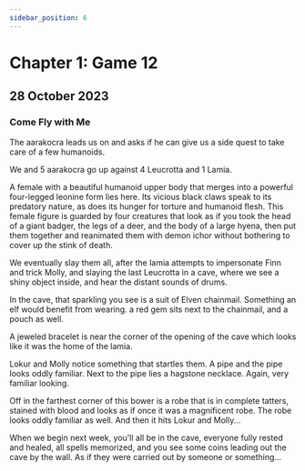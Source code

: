 ```yaml
---
sidebar_position: 6
---
```


# Chapter 1: Game 12

## 28 October 2023

### Come Fly with Me

The aarakocra leads us on and asks if he can give us a side quest to take care of a few humanoids.

We and 5 aarakocra go up against 4 Leucrotta and 1 Lamia.

A female with a beautiful humanoid upper body that merges into a powerful four-legged leonine form lies here. Its vicious black claws speak to its predatory nature, as does its hunger for torture and humanoid flesh. This female figure is guarded by four creatures that look as if you took the head of a giant badger, the legs of a deer, and the body of a large hyena, then put them together and reanimated them with demon ichor without bothering to cover up the stink of death.

We eventually slay them all, after the lamia attempts to impersonate Finn and trick Molly, and slaying the last Leucrotta in a cave, where we see a shiny object inside, and hear the distant sounds of drums.

In the cave, that sparkling you see is a suit of Elven chainmail. Something an elf would benefit from wearing. a red gem sits next to the chainmail, and a pouch as well.

A jeweled bracelet is near the corner of the opening of the cave which looks like it was the home of the lamia.

Lokur and Molly notice something that startles them. A pipe and the pipe looks oddly familiar. Next to the pipe lies a hagstone necklace. Again, very familiar looking.

Off in the farthest corner of this bower is a robe that is in complete tatters, stained with blood and looks as if once it was a magnificent robe. The robe looks oddly familiar as well. And then it hits Lokur and Molly...

When we begin next week, you'll all be in the cave, everyone fully rested and healed, all spells memorized, and you see some coins leading out the cave by the wall. As if they were carried out by someone or something...
